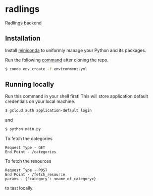 # radlings
Radlings backend

## Installation

Install [miniconda](https://docs.conda.io/projects/conda/en/latest/glossary.html#miniconda-glossary) to uniformly manage your Python and its packages.

Run the following [command](https://docs.conda.io/projects/conda/en/4.6.0/_downloads/52a95608c49671267e40c689e0bc00ca/conda-cheatsheet.pdf) after cloning the repo.

```bash
$ conda env create -f environment.yml
```

## Running locally
Run this command in your shell first! 
This will store application default credentials on your local machine.
```bash
$ gcloud auth application-default login
```
and 
```bash
$ python main.py
```

To fetch the categories

	Request Type - GET
	End Point - /categories

To fetch the resources
	
	Request Type - POST
	End Point - /fetch_resource
	params - {'category': <name_of_category>}

to test locally.